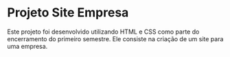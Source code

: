 # Projeto Site Empresa
Este projeto foi desenvolvido utilizando HTML e CSS como parte do encerramento do primeiro semestre. Ele consiste na criação de um site para uma empresa.
